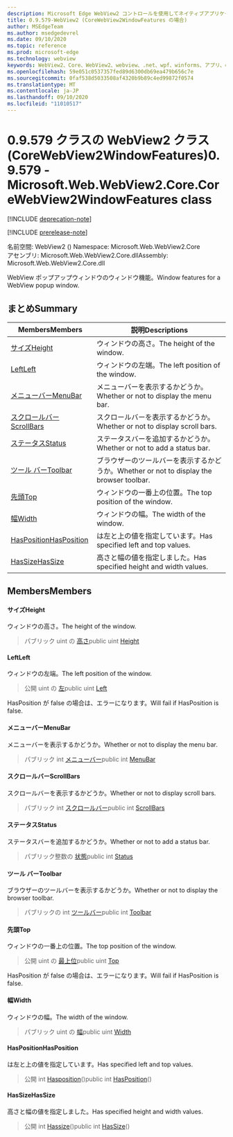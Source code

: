 ```yaml
---
description: Microsoft Edge WebView2 コントロールを使用してネイティブアプリケーションに web 技術 (HTML、CSS、JavaScript) を埋め込む
title: 0.9.579-WebView2 (CoreWebView2WindowFeatures の場合)
author: MSEdgeTeam
ms.author: msedgedevrel
ms.date: 09/10/2020
ms.topic: reference
ms.prod: microsoft-edge
ms.technology: webview
keywords: WebView2、Core、WebView2、webview、.net、wpf、winforms、アプリ、edge、CoreWebView2、CoreWebView2Controller、browser control、edge html、Microsoft の WebView2。 CoreWebView2WindowFeatures。
ms.openlocfilehash: 59e051c0537357fed89d6300db69ea479b656c7e
ms.sourcegitcommit: 0faf538d5033508af4320b9b89c4ed99872f0574
ms.translationtype: MT
ms.contentlocale: ja-JP
ms.lasthandoff: 09/10/2020
ms.locfileid: "11010517"
---
```

# <span data-ttu-id="d4bea-104">0.9.579 クラスの WebView2 クラス (CoreWebView2WindowFeatures)</span><span class="sxs-lookup"><span data-stu-id="d4bea-104">0.9.579 - Microsoft.Web.WebView2.Core.CoreWebView2WindowFeatures class</span></span> 

[!INCLUDE [deprecation-note](../../includes/deprecation-note.md)]

[!INCLUDE [prerelease-note](../../includes/prerelease-note.md)]

<span data-ttu-id="d4bea-105">名前空間: WebView2 () </span><span class="sxs-lookup"><span data-stu-id="d4bea-105">Namespace: Microsoft.Web.WebView2.Core</span></span>\
<span data-ttu-id="d4bea-106">アセンブリ: Microsoft.Web.WebView2.Core.dll</span><span class="sxs-lookup"><span data-stu-id="d4bea-106">Assembly: Microsoft.Web.WebView2.Core.dll</span></span>

<span data-ttu-id="d4bea-107">WebView ポップアップウィンドウのウィンドウ機能。</span><span class="sxs-lookup"><span data-stu-id="d4bea-107">Window features for a WebView popup window.</span></span>

## <span data-ttu-id="d4bea-108">まとめ</span><span class="sxs-lookup"><span data-stu-id="d4bea-108">Summary</span></span>

 <span data-ttu-id="d4bea-109">Members</span><span class="sxs-lookup"><span data-stu-id="d4bea-109">Members</span></span>                        | <span data-ttu-id="d4bea-110">説明</span><span class="sxs-lookup"><span data-stu-id="d4bea-110">Descriptions</span></span>
--------------------------------|---------------------------------------------
[<span data-ttu-id="d4bea-111">サイズ</span><span class="sxs-lookup"><span data-stu-id="d4bea-111">Height</span></span>](#height) | <span data-ttu-id="d4bea-112">ウィンドウの高さ。</span><span class="sxs-lookup"><span data-stu-id="d4bea-112">The height of the window.</span></span>
[<span data-ttu-id="d4bea-113">Left</span><span class="sxs-lookup"><span data-stu-id="d4bea-113">Left</span></span>](#left) | <span data-ttu-id="d4bea-114">ウィンドウの左端。</span><span class="sxs-lookup"><span data-stu-id="d4bea-114">The left position of the window.</span></span>
[<span data-ttu-id="d4bea-115">メニューバー</span><span class="sxs-lookup"><span data-stu-id="d4bea-115">MenuBar</span></span>](#menubar) | <span data-ttu-id="d4bea-116">メニューバーを表示するかどうか。</span><span class="sxs-lookup"><span data-stu-id="d4bea-116">Whether or not to display the menu bar.</span></span>
[<span data-ttu-id="d4bea-117">スクロールバー</span><span class="sxs-lookup"><span data-stu-id="d4bea-117">ScrollBars</span></span>](#scrollbars) | <span data-ttu-id="d4bea-118">スクロールバーを表示するかどうか。</span><span class="sxs-lookup"><span data-stu-id="d4bea-118">Whether or not to display scroll bars.</span></span>
[<span data-ttu-id="d4bea-119">ステータス</span><span class="sxs-lookup"><span data-stu-id="d4bea-119">Status</span></span>](#status) | <span data-ttu-id="d4bea-120">ステータスバーを追加するかどうか。</span><span class="sxs-lookup"><span data-stu-id="d4bea-120">Whether or not to add a status bar.</span></span>
[<span data-ttu-id="d4bea-121">ツール バー</span><span class="sxs-lookup"><span data-stu-id="d4bea-121">Toolbar</span></span>](#toolbar) | <span data-ttu-id="d4bea-122">ブラウザーのツールバーを表示するかどうか。</span><span class="sxs-lookup"><span data-stu-id="d4bea-122">Whether or not to display the browser toolbar.</span></span>
[<span data-ttu-id="d4bea-123">先頭</span><span class="sxs-lookup"><span data-stu-id="d4bea-123">Top</span></span>](#top) | <span data-ttu-id="d4bea-124">ウィンドウの一番上の位置。</span><span class="sxs-lookup"><span data-stu-id="d4bea-124">The top position of the window.</span></span>
[<span data-ttu-id="d4bea-125">幅</span><span class="sxs-lookup"><span data-stu-id="d4bea-125">Width</span></span>](#width) | <span data-ttu-id="d4bea-126">ウィンドウの幅。</span><span class="sxs-lookup"><span data-stu-id="d4bea-126">The width of the window.</span></span>
[<span data-ttu-id="d4bea-127">HasPosition</span><span class="sxs-lookup"><span data-stu-id="d4bea-127">HasPosition</span></span>](#hasposition) | <span data-ttu-id="d4bea-128">は左と上の値を指定しています。</span><span class="sxs-lookup"><span data-stu-id="d4bea-128">Has specified left and top values.</span></span>
[<span data-ttu-id="d4bea-129">HasSize</span><span class="sxs-lookup"><span data-stu-id="d4bea-129">HasSize</span></span>](#hassize) | <span data-ttu-id="d4bea-130">高さと幅の値を指定しました。</span><span class="sxs-lookup"><span data-stu-id="d4bea-130">Has specified height and width values.</span></span>

## <span data-ttu-id="d4bea-131">Members</span><span class="sxs-lookup"><span data-stu-id="d4bea-131">Members</span></span>

#### <span data-ttu-id="d4bea-132">サイズ</span><span class="sxs-lookup"><span data-stu-id="d4bea-132">Height</span></span> 

<span data-ttu-id="d4bea-133">ウィンドウの高さ。</span><span class="sxs-lookup"><span data-stu-id="d4bea-133">The height of the window.</span></span>

> <span data-ttu-id="d4bea-134">パブリック uint の [高さ](#height)</span><span class="sxs-lookup"><span data-stu-id="d4bea-134">public uint [Height](#height)</span></span>

#### <span data-ttu-id="d4bea-135">Left</span><span class="sxs-lookup"><span data-stu-id="d4bea-135">Left</span></span> 

<span data-ttu-id="d4bea-136">ウィンドウの左端。</span><span class="sxs-lookup"><span data-stu-id="d4bea-136">The left position of the window.</span></span>

> <span data-ttu-id="d4bea-137">公開 uint の [左](#left)</span><span class="sxs-lookup"><span data-stu-id="d4bea-137">public uint [Left](#left)</span></span>

<span data-ttu-id="d4bea-138">HasPosition が false の場合は、エラーになります。</span><span class="sxs-lookup"><span data-stu-id="d4bea-138">Will fail if HasPosition is false.</span></span>

#### <span data-ttu-id="d4bea-139">メニューバー</span><span class="sxs-lookup"><span data-stu-id="d4bea-139">MenuBar</span></span> 

<span data-ttu-id="d4bea-140">メニューバーを表示するかどうか。</span><span class="sxs-lookup"><span data-stu-id="d4bea-140">Whether or not to display the menu bar.</span></span>

> <span data-ttu-id="d4bea-141">パブリック int [メニューバー](#menubar)</span><span class="sxs-lookup"><span data-stu-id="d4bea-141">public int [MenuBar](#menubar)</span></span>

#### <span data-ttu-id="d4bea-142">スクロールバー</span><span class="sxs-lookup"><span data-stu-id="d4bea-142">ScrollBars</span></span> 

<span data-ttu-id="d4bea-143">スクロールバーを表示するかどうか。</span><span class="sxs-lookup"><span data-stu-id="d4bea-143">Whether or not to display scroll bars.</span></span>

> <span data-ttu-id="d4bea-144">パブリック int [スクロールバー](#scrollbars)</span><span class="sxs-lookup"><span data-stu-id="d4bea-144">public int [ScrollBars](#scrollbars)</span></span>

#### <span data-ttu-id="d4bea-145">ステータス</span><span class="sxs-lookup"><span data-stu-id="d4bea-145">Status</span></span> 

<span data-ttu-id="d4bea-146">ステータスバーを追加するかどうか。</span><span class="sxs-lookup"><span data-stu-id="d4bea-146">Whether or not to add a status bar.</span></span>

> <span data-ttu-id="d4bea-147">パブリック整数の [状態](#status)</span><span class="sxs-lookup"><span data-stu-id="d4bea-147">public int [Status](#status)</span></span>

#### <span data-ttu-id="d4bea-148">ツール バー</span><span class="sxs-lookup"><span data-stu-id="d4bea-148">Toolbar</span></span> 

<span data-ttu-id="d4bea-149">ブラウザーのツールバーを表示するかどうか。</span><span class="sxs-lookup"><span data-stu-id="d4bea-149">Whether or not to display the browser toolbar.</span></span>

> <span data-ttu-id="d4bea-150">パブリックの int [ツールバー](#toolbar)</span><span class="sxs-lookup"><span data-stu-id="d4bea-150">public int [Toolbar](#toolbar)</span></span>

#### <span data-ttu-id="d4bea-151">先頭</span><span class="sxs-lookup"><span data-stu-id="d4bea-151">Top</span></span> 

<span data-ttu-id="d4bea-152">ウィンドウの一番上の位置。</span><span class="sxs-lookup"><span data-stu-id="d4bea-152">The top position of the window.</span></span>

> <span data-ttu-id="d4bea-153">公開 uint の [最上位](#top)</span><span class="sxs-lookup"><span data-stu-id="d4bea-153">public uint [Top](#top)</span></span>

<span data-ttu-id="d4bea-154">HasPosition が false の場合は、エラーになります。</span><span class="sxs-lookup"><span data-stu-id="d4bea-154">Will fail if HasPosition is false.</span></span>

#### <span data-ttu-id="d4bea-155">幅</span><span class="sxs-lookup"><span data-stu-id="d4bea-155">Width</span></span> 

<span data-ttu-id="d4bea-156">ウィンドウの幅。</span><span class="sxs-lookup"><span data-stu-id="d4bea-156">The width of the window.</span></span>

> <span data-ttu-id="d4bea-157">パブリック uint の [幅](#width)</span><span class="sxs-lookup"><span data-stu-id="d4bea-157">public uint [Width](#width)</span></span>

#### <span data-ttu-id="d4bea-158">HasPosition</span><span class="sxs-lookup"><span data-stu-id="d4bea-158">HasPosition</span></span> 

<span data-ttu-id="d4bea-159">は左と上の値を指定しています。</span><span class="sxs-lookup"><span data-stu-id="d4bea-159">Has specified left and top values.</span></span>

> <span data-ttu-id="d4bea-160">公開 int [Hasposition](#hasposition)()</span><span class="sxs-lookup"><span data-stu-id="d4bea-160">public int [HasPosition](#hasposition)()</span></span>

#### <span data-ttu-id="d4bea-161">HasSize</span><span class="sxs-lookup"><span data-stu-id="d4bea-161">HasSize</span></span> 

<span data-ttu-id="d4bea-162">高さと幅の値を指定しました。</span><span class="sxs-lookup"><span data-stu-id="d4bea-162">Has specified height and width values.</span></span>

> <span data-ttu-id="d4bea-163">公開 int [Hassize](#hassize)()</span><span class="sxs-lookup"><span data-stu-id="d4bea-163">public int [HasSize](#hassize)()</span></span>

